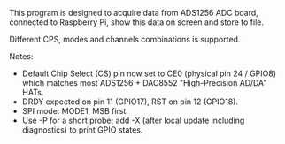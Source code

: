 This program is designed to acquire data from ADS1256 ADC
board, connected to Raspberry Pi, show this data on screen and
store to file.

Different CPS, modes and channels combinations is supported.

Notes:
 - Default Chip Select (CS) pin now set to CE0 (physical pin 24 / GPIO8) which matches most ADS1256 + DAC8552 "High-Precision AD/DA" HATs.
 - DRDY expected on pin 11 (GPIO17), RST on pin 12 (GPIO18).
 - SPI mode: MODE1, MSB first.
 - Use -P for a short probe; add -X (after local update including diagnostics) to print GPIO states.


